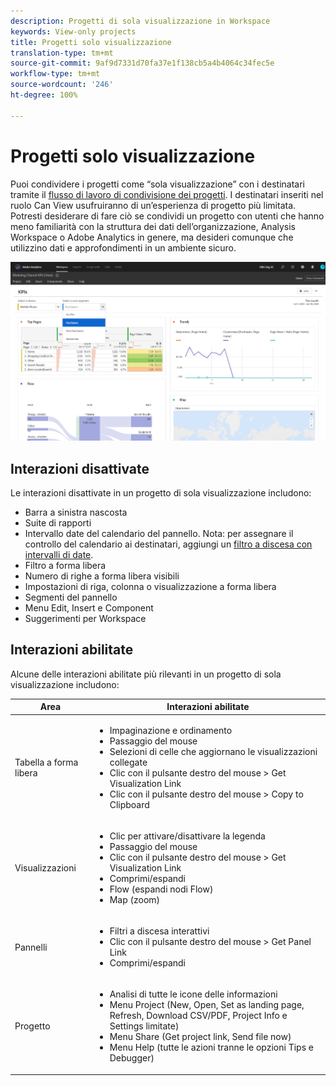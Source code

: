 ```yaml
---
description: Progetti di sola visualizzazione in Workspace
keywords: View-only projects
title: Progetti solo visualizzazione
translation-type: tm+mt
source-git-commit: 9af9d7331d70fa37e1f138cb5a4b4064c34fec5e
workflow-type: tm+mt
source-wordcount: '246'
ht-degree: 100%

---
```



# Progetti solo visualizzazione

Puoi condividere i progetti come “sola visualizzazione” con i destinatari tramite il [flusso di lavoro di condivisione dei progetti](/help/analysis-workspace/curate-share/share-projects.md). I destinatari inseriti nel ruolo Can View usufruiranno di un’esperienza di progetto più limitata. Potresti desiderare di fare ciò se condividi un progetto con utenti che hanno meno familiarità con la struttura dei dati dell’organizzazione, Analysis Workspace o Adobe Analytics in genere, ma desideri comunque che utilizzino dati e approfondimenti in un ambiente sicuro.

![](assets/view-only-project.png)

## Interazioni disattivate

Le interazioni disattivate in un progetto di sola visualizzazione includono:

* Barra a sinistra nascosta
* Suite di rapporti
* Intervallo date del calendario del pannello. Nota: per assegnare il controllo del calendario ai destinatari, aggiungi un [filtro a discesa con intervalli di date](https://docs.adobe.com/content/help/en/analytics-learn/tutorials/analysis-workspace/using-panels/using-drop-down-filters.html).
* Filtro a forma libera
* Numero di righe a forma libera visibili
* Impostazioni di riga, colonna o visualizzazione a forma libera
* Segmenti del pannello
* Menu Edit, Insert e Component
* Suggerimenti per Workspace

## Interazioni abilitate

Alcune delle interazioni abilitate più rilevanti in un progetto di sola visualizzazione includono:

| Area | Interazioni abilitate |
| --- | --- |
| Tabella a forma libera | <ul><li>Impaginazione e ordinamento</li><li>Passaggio del mouse</li><li>Selezioni di celle che aggiornano le visualizzazioni collegate</li><li>Clic con il pulsante destro del mouse > Get Visualization Link</li><li>Clic con il pulsante destro del mouse > Copy to Clipboard</li></ul> |
| Visualizzazioni | <ul><li>Clic per attivare/disattivare la legenda</li><li>Passaggio del mouse</li><li>Clic con il pulsante destro del mouse > Get Visualization Link</li><li>Comprimi/espandi</li><li>Flow (espandi nodi Flow)</li><li>Map (zoom)</li></ul> |
| Pannelli | <ul><li>Filtri a discesa interattivi</li><li>Clic con il pulsante destro del mouse > Get Panel Link</li><li>Comprimi/espandi</li></ul> |
| Progetto | <ul><li>Analisi di tutte le icone delle informazioni</li><li>Menu Project (New, Open, Set as landing page, Refresh, Download CSV/PDF, Project Info e Settings limitate)</li><li>Menu Share (Get project link, Send file now)</li><li>Menu Help (tutte le azioni tranne le opzioni Tips e Debugger)</li></ul> |
